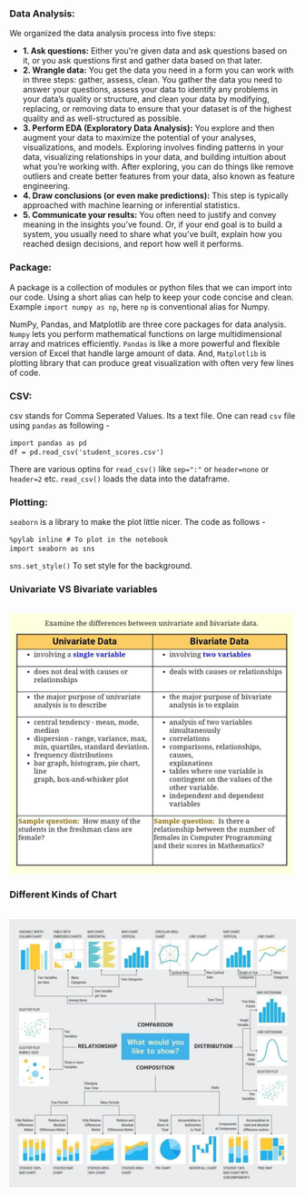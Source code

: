 ### Data Analysis:
We organized the data analysis process into five steps:
* **1. Ask questions:** Either you're given data and ask questions based on it, or you ask questions first and gather data based on that later.
* **2. Wrangle data:** You get the data you need in a form you can work with in three steps: gather, assess, clean. You gather the data you need to answer your questions, assess your data to identify any problems in your data’s quality or structure, and clean your data by modifying, replacing, or removing data to ensure that your dataset is of the highest quality and as well-structured as possible.
* **3. Perform EDA (Exploratory Data Analysis):** You explore and then augment your data to maximize the potential of your analyses, visualizations, and models. Exploring involves finding patterns in your data, visualizing relationships in your data, and building intuition about what you’re working with. After exploring, you can do things like remove outliers and create better features from your data, also known as feature engineering.
* **4. Draw conclusions (or even make predictions):** This step is typically approached with machine learning or inferential statistics.
* **5. Communicate your results:** You often need to justify and convey meaning in the insights you’ve found. Or, if your end goal is to build a system, you usually need to share what you’ve built, explain how you reached design decisions, and report how well it performs.

### Package:
A package is a collection of modules or python files that we can import into our code. Using a short alias can help to keep your code concise and clean. Example `import numpy as np`, here `np` is conventional alias for Numpy.

 NumPy, Pandas, and Matplotlib are three core packages for data analysis. `Numpy` lets you perform mathematical functions on large multidimensional array and matrices efficiently. `Pandas` is like a more powerful and flexible version of Excel that handle large amount of data. And, `Matplotlib` is plotting library that can produce great visualization with often very few lines of code.

### CSV:
csv stands for Comma Seperated Values. Its a text file. One can read `csv` file using `pandas` as following - 
```
import pandas as pd
df = pd.read_csv('student_scores.csv')
```
There are various optins for `read_csv()` like `sep=":"` or `header=none` or `header=2` etc.
`read_csv()` loads the data into the dataframe.

### Plotting:
`seaborn` is a library to make the plot little nicer. The code as follows -
```
%pylab inline # To plot in the notebook
import seaborn as sns
```
`sns.set_style()` To set style for the background.

### Univariate VS Bivariate variables
</br>
<img src="../Images/univariate vs bivariate.jpg", width=500/>

### Different Kinds of Chart
</br>
<img src="../Images/charts.jpeg", width=700/>
